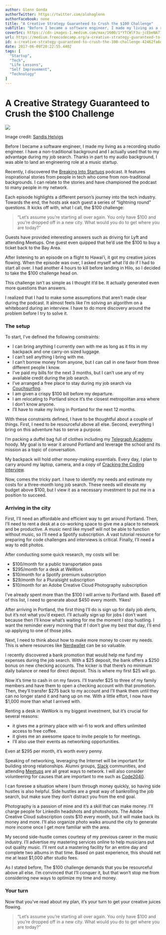 ```yaml
---
author: Glenn Gonda
authorTwitter: https://twitter.com/alohaglenn
authorFacebook: none
title: "A Creative Strategy Guaranteed to Crush the $100 Challenge"
subTitle: "Before I became a software engineer, I made my living as a recording studio engineer. I have a non-traditional background and I actually ..."
coverSrc: https://cdn-images-1.medium.com/max/1600/1*YTCWlF3u-jcEbeNA71LiLA.jpeg
url: https://medium.freecodecamp.org/a-creative-strategy-guaranteed-to-crush-the-100-challenge-42462fa6d7a2
id: a-creative-strategy-guaranteed-to-crush-the-100-challenge-42462fa6d7a2
date: 2017-06-09T20:22:55.440Z
tags: [
  "Startup",
  "Tech",
  "Life Lessons",
  "Self Improvement",
  "Technology"
]
---
```

# A Creative Strategy Guaranteed to Crush the $100 Challenge



![](https://cdn-images-1.medium.com/max/1600/1*YTCWlF3u-jcEbeNA71LiLA.jpeg)

Image credit: [Sandis Helvigs](https://unsplash.com/@sandishelvigs)



Before I became a software engineer, I made my living as a recording studio engineer. I have a non-traditional background and I actually used that to my advantage during my job search. Thanks in part to my audio background, I was able to land an engineering role at a music startup.

Recently, I discovered the [Breaking Into Startups](http://breakingintostartups.com/) podcast. It features inspirational stories from people in tech who come from non-traditional backgrounds. I can relate to the stories and have championed the podcast to many people in my network.

Each episode highlights a different person’s journey into the tech industry. Towards the end, the hosts ask each guest a series of “lightning round” questions. It kicks off with, what I call, the $100 challenge:

> “Let’s assume you’re starting all over again. You only have $100 and you’re dropped off in a new city. What would you do to get where you are today?”

Guests have provided interesting answers such as driving for Lyft and attending Meetups. One guest even quipped that he’d use the $100 to buy a ticket back to the Bay Area.

After listening to an episode on a flight to Hawai’i, it got my creative juices flowing. When the episode was over, I asked myself what I’d do if I had to start all over. I had another 4 hours to kill before landing in Hilo, so I decided to take the $100 challenge head on.

This challenge isn’t as simple as I thought it’d be. It actually generated even more questions than answers.

I realized that I had to make some assumptions that aren’t made clear during the podcast. It almost feels like I’m solving an algorithm on a whiteboard during an interview. I have to do more discovery around the problem before I try to solve it.

### The setup

To start, I’ve defined the following constraints:

*   I can bring anything I currently own with me as long as it fits in my backpack and one carry-on sized luggage.
*   I can’t sell anything I bring with me.
*   I can’t borrow money from anyone, but I can call in one favor from three different people I know.
*   I’ve paid my bills for the next 3 months, but I can’t use any of my available credit during the job search.
*   I’ve arranged a free place to stay during my job search via [Couchsurfing](https://www.couchsurfing.com/).
*   I am given a crispy $100 bill before my departure.
*   I am relocating to Portland since it’s the closest metropolitan area where I don’t know anyone.
*   I’ll have to make my living in Portland for the next 12 months.

With these constraints defined, I have to be thoughtful about a couple of things. First, I need to be resourceful above all else. Second, everything I bring on this adventure has to serve a purpose.

I’m packing a duffel bag full of clothes including my [Telegraph Academy](http://getcoding.hackreactor.com/telegraph-academy/) hoody. My goal is to wear it around Portland and leverage the school and its mission as a topic of conversation.

My backpack will hold other money-making essentials. Every day, I plan to carry around my laptop, camera, and a copy of [Cracking the Coding Interview](http://www.crackingthecodinginterview.com/).

Now, comes the tricky part. I have to identify my needs and estimate my costs for a three-month long job search. These needs will elevate my budget above $100, but I view it as a necessary investment to put me in a position to succeed.

### Arriving in the city

First, I’ll need an affordable and efficient way to get around Portland. Then, I’ll need to rent a desk at a co-working space to give me a place to network and be productive. A music nerd like myself will not be able to function without music, so I’ll need a Spotify subscription. A vast tutorial resource for preparing for code challenges and interviews is critical. Finally, I’ll need a way to edit photos.

After conducting some quick research, my costs will be:

*   $100/month for a public transportation pass
*   $295/month for a desk at WeWork
*   $10/month for a Spotify premium subscription
*   $29/month for a Pluralsight subscription
*   $10/month for an Adobe Creative Cloud Photography subscription

I’ve already spent more than the $100 I will arrive to Portland with. Based off of this list, I need to generate about $450 every month. Yikes!

After arriving in Portland, the first thing I’ll do is sign up for daily job alerts, but it’s not what you’d expect. I’ll actually sign up for jobs I don’t want because then I’ll know what’s waiting for me the moment I stop hustling. I want the reminder every morning that if I don’t give my best that day, I’ll end up applying to one of those jobs.

Next, I need to think about how to make more money to cover my needs. This is where resources like [Nerdwallet](https://www.nerdwallet.com/) can be so valuable.

I recently discovered a bank promotion that would help me fund my expenses during the job search. With a $25 deposit, the bank offers a $250 bonus on new checking accounts. The kicker is that there’s no minimum daily balance or need for direct deposit. This is where my first $25 will go.

Now it’s time to cash in on my favors. I’ll transfer $25 to three of my family members and have them to open a checking account with that promotion. Then, they’ll transfer $275 back to my account and I’ll thank them until they can no longer stand it and hang up on me. With a little effort, I now have $1,000 more than what I arrived with.

Renting a desk in WeWork is my biggest investment, but it’s crucial for several reasons:

*   it gives me a primary place with wi-fi to work and offers unlimited access to free coffee.
*   it gives me an awesome space to invite people to for meetings.
*   I’ll also use their events as networking opportunities.

Even at $295 per month, it’s worth every penny.

Speaking of networking, leveraging the Internet will be important for building strong relationships. Alumni groups, [Slack](https://slack.com/) communities, and attending [Meetups](https://www.meetup.com/) are all great ways to network. I will also consider volunteering for causes that are important to me such as [Code2040](http://www.code2040.org/).

I can foresee a situation where I burn through money quickly, so having side hustles is also helpful. Side hustles are a great way of bankrolling the job search, but make sure they don’t distract you from the end goal.

Photography is a passion of mine and it’s a skill that can make money. I’ll charge people for LinkedIn headshots and photoshoots. The Adobe Creative Cloud subscription costs $10 every month, but it will make back its money and more. I’ll also organize photo walks around the city to generate more income once I get more familiar with the area.

My second side-hustle comes courtesy of my previous career in the music industry. I’ll advertise my mastering services online to help musicians put out quality music. I’ll rent out a mastering facility for an entire day and complete two albums in that time. Based on past experience, this should net me at least $1,000 after studio fees.

As I stated before, The $100 challenge demands that you be resourceful above all else. I’m convinced that I’ll conquer it, but that won’t stop me from considering new ways to optimize my time and money.

### Your turn

Now that you’ve read about my plan, it’s your turn to get your creative juices flowing.

> “Let’s assume you’re starting all over again. You only have $100 and you’re dropped off in a new city. What would you do to get where you are today?”








